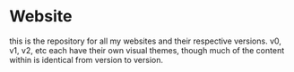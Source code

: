 # Website
this is the repository for all my websites and their respective versions.
v0, v1, v2, etc each have their own visual themes, though much of the content within is identical from version to version.
